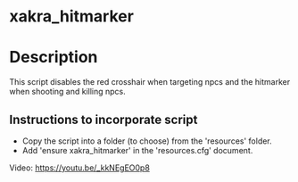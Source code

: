 # xakra_hitmarker
# Description
This script disables the red crosshair when targeting npcs and the hitmarker when shooting and killing npcs.

## Instructions to incorporate script
- Copy the script into a folder (to choose) from the 'resources' folder.
- Add 'ensure xakra_hitmarker' in the 'resources.cfg' document.

Video: https://youtu.be/_kkNEgEO0p8

